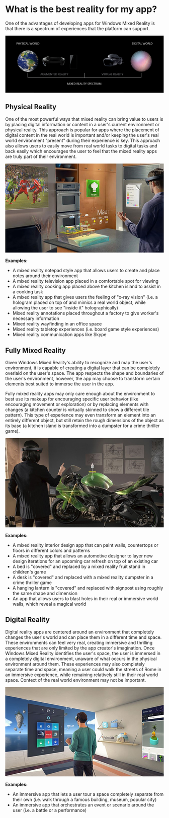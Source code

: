 # What is the best reality for my app?

One of the advantages of developing apps for Windows Mixed Reality is that there is a spectrum of experiences that the platform can support.

![Mixed Reality Spectrum](../../../.gitbook/assets/mr-spectrum.png)

## Physical Reality

One of the most powerful ways that mixed reality can bring value to users is by placing digital information or content in a user's current environment or physical reality. This approach is popular for apps where the placement of digital content in the real world is important and/or keeping the user's real world environment "present" during their experience is key. This approach also allows users to easily move from real world tasks to digital tasks and back easily which encourages the user to feel that the mixed reality apps are truly part of their environment.

![Physical Reality](../../../.gitbook/assets/physical_reality.jpg)

**Examples:**

- A mixed reality notepad style app that allows users to create and place notes around their environment
- A mixed reality television app placed in a comfortable spot for viewing
- A mixed reality cooking app placed above the kitchen island to assist in a cooking task
- A mixed reality app that gives users the feeling of "x-ray vision" (i.e. a hologram placed on top of and mimics a real world object, while allowing the user to see "inside it" holographically)
- Mixed reality annotations placed throughout a factory to give worker's necessary information
- Mixed reality wayfinding in an office space
- Mixed reality tabletop experiences (i.e. board game style experiences)
- Mixed reality communication apps like Skype

## Fully Mixed Reality

Given Windows Mixed Reality's ability to recognize and map the user's environment, it is capable of creating a digital layer that can be completely overlaid on the user's space. The app respects the shape and boundaries of the user's environment, however, the app may choose to transform certain elements best suited to immerse the user in the app.

Fully mixed reality apps may only care enough about the environment to best use its makeup for encouraging specific user behavior (like encouraging movement or exploration) or by replacing elements with changes (a kitchen counter is virtually skinned to show a different tile pattern). This type of experience may even transform an element into an entirely different object, but still retain the rough dimensions of the object as its base (a kitchen island is transformed into a dumpster for a crime thriller game).

![HoloLens 2](../../../.gitbook/assets/fully_mr.jpg)

**Examples:**

- A mixed reality interior design app that can paint walls, countertops or floors in different colors and patterns
- A mixed reality app that allows an automotive designer to layer new design iterations for an upcoming car refresh on top of an existing car
- A bed is "covered" and replaced by a mixed reality fruit stand in children's game
- A desk is "covered" and replaced with a mixed reality dumpster in a crime thriller game
- A hanging lantern is "covered" and replaced with signpost using roughly the same shape and dimension
- An app that allows users to blast holes in their real or immersive world walls, which reveal a magical world

## Digital Reality

Digital reality apps are centered around an environment that completely changes the user's world and can place them in a different time and space. These environments can feel very real, creating immersive and thrilling experiences that are only limited by the app creator's imagination. Once Windows Mixed Reality identifies the user's space, the user is immersed in a completely digital environment, unaware of what occurs in the physical environment around them. These experiences may also completely separate time and space, meaning a user could walk the streets of Rome in an immersive experience, while remaining relatively still in their real world space. Context of the real world environment may not be important.

![HoloLens 2](../../../.gitbook/assets/digital_reality.jpg)

**Examples:**

- An immersive app that lets a user tour a space completely separate from their own (i.e. walk through a famous building, museum, popular city)
- An immersive app that orchestrates an event or scenario around the user (i.e. a battle or a performance)
